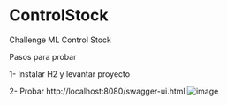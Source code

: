 # ControlStock
Challenge ML Control Stock

Pasos para probar 

1- Instalar H2 y levantar proyecto

2- Probar http://localhost:8080/swagger-ui.html
![image](https://user-images.githubusercontent.com/57541171/146427708-7babad62-c7d5-4291-836a-acef96202e2a.png)


